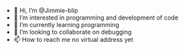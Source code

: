 - 👋 Hi, I’m @Jimmie-blip
- 👀 I’m interested in programming and development of code
- 🌱 I’m currently learning programming 
- 💞️ I’m looking to collaborate on debugging 
- 📫 How to reach me no virtual address yet

<!---
Jimmie-blip/Jimmie-blip is an average special ✨ repository because its `mind` (this file) appears on your GitHub profile..
--->
